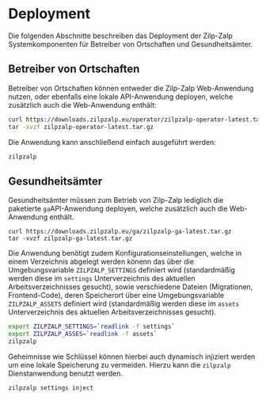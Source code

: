 # Deployment

Die folgenden Abschnitte beschreiben das Deployment der Zilp-Zalp Systemkomponenten für Betreiber von Ortschaften und Gesundheitsämter.

## Betreiber von Ortschaften

Betreiber von Ortschaften können entweder die Zilp-Zalp Web-Anwendung nutzen, oder ebenfalls eine lokale API-Anwendung deployen, welche zusätzlich auch die Web-Anwendung enthält:

<!--translate:ignore-->
```bash
curl https://downloads.zilpzalp.eu/operator/zilpzalp-operator-latest.tar.gz
tar -xvzf zilpzalp-operator-latest.tar.gz
```
<!--translate:ignore-->

Die Anwendung kann anschließend einfach ausgeführt werden:

<!--translate:ignore-->
```bash
zilpzalp
```
<!--translate:ignore-->

## Gesundheitsämter

Gesundheitsämter müssen zum Betrieb von Zilp-Zalp lediglich die paketierte `ga`API-Anwendung deployen, welche zusätzlich auch die Web-Anwendung enthält.

<!--translate:ignore-->
```
curl https://downloads.zilpzalp.eu/ga/zilpzalp-ga-latest.tar.gz
tar -xvzf zilpzalp-ga-latest.tar.gz
```
<!--translate:ignore-->

Die Anwendung benötigt zudem Konfigurationseinstellungen, welche in einem Verzeichnis abgelegt werden könenn das über die Umgebungsvariable `ZILPZALP_SETTINGS` definiert wird (standardmäßig werden diese im `settings` Unterverzeichnis des aktuellen Arbeitsverzeichnisses gesucht), sowie verschiedene Dateien (Migrationen, Frontend-Code), deren Speicherort über eine Umgebungsvariable `ZILPZALP_ASSETS` definiert wird (standardmäßig werden diese im `assets` Unterverzeichnis des aktuellen Arbeitsverzeichnisses gesucht).

<!--translate:ignore-->
```bash
export ZILPZALP_SETTINGS=`readlink -f settings`
export ZILPZALP_ASSES=`readlink -f assets`
zilpzalp
```
<!--translate:ignore-->

Geheimnisse wie Schlüssel können hierbei auch dynamisch injiziert werden um eine lokale Speicherung zu vermeiden. Hierzu kann die `zilpzalp` Dienstanwendung benutzt werden.

<!--translate:ignore-->
```bash
zilpzalp settings inject
```
<!--translate:ignore-->
